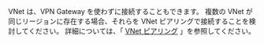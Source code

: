 VNet は、VPN Gateway を使わずに接続することもできます。 複数の VNet が同じリージョンに存在する場合、それらを VNet ピアリングで接続することを検討してください。 詳細については、「 [VNet ピアリング](../articles/virtual-network/virtual-network-peering-overview.md) 」を参照してください。

